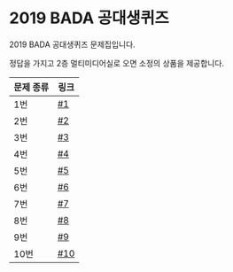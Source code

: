 # 2019 BADA 공대생퀴즈


2019 BADA 공대생퀴즈 문제집입니다.

정답을 가지고 2층 멀티미디어실로 오면 소정의 상품을 제공합니다.

문제 종류 | 링크
---|---
1번 | [#1](1.md)
2번 | [#2](2.md)
3번 | [#3](3.md)
4번 | [#4](4.md)
5번 | [#5](5.md)
6번 | [#6](6.md)
7번 | [#7](7.md)
8번 | [#8](8.md)
9번 | [#9](9.md)
10번 | [#10](10.md)
